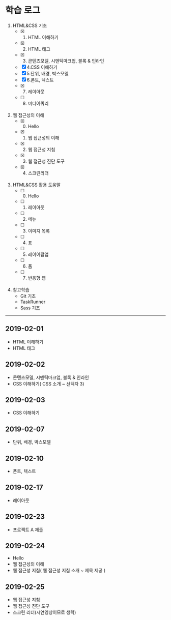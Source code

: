 # 학습 로그
1. HTML&CSS 기초
    - [x] 1. HTML 이해하기
    - [x] 2. HTML 태그
    - [x] 3. 콘텐츠모델, 시멘틱마크업, 블록 & 인라인
    - [x] 4.CSS 이해하기
    - [x] 5.단위, 배경, 박스모델
    - [x] 6.폰트, 텍스트
    - [x] 7. 레이아웃
    - [ ] 8. 미디어쿼리
<br><br>
2. 웹 접근성의 이해 
    - [x] 0. Hello
    - [x] 1. 웹 접근성의 이해
    - [x] 2. 웹 접근성 지침
    - [x] 3. 웹 접근성 진단 도구
    - [x] 4. 스크린리더
<br><br>
3. HTML&CSS 활용 도움말
    - [ ] 0. Hello
    - [ ] 1. 레이아웃
    - [ ] 2. 메뉴
    - [ ] 3. 이미지 목록
    - [ ] 4. 표
    - [ ] 5. 레이어팝업
    - [ ] 6. 폼
    - [ ] 7. 반응형 웹
<br><br>
4. 참고학습
    - Git 기초
    - TaskRunner
    - Sass 기초

---

## 2019-02-01
- HTML 이해하기
- HTML 태그

## 2019-02-02
- 콘텐츠모델, 시멘틱마크업, 블록 & 인라인 
- CSS 이해하기( CSS 소개 ~ 선택자 3)

## 2019-02-03
- CSS 이해하기 

## 2019-02-07
- 단위, 배경, 박스모델

## 2019-02-10
- 폰트, 텍스트

## 2019-02-17
- 레이아웃

## 2019-02-23
- 프로젝트 A 제출

## 2019-02-24
- Hello
- 웹 접근성의 이해
- 웹 접근성 지침( 웹 접근성 지침 소개 ~ 제목 제공 )

## 2019-02-25
- 웹 접근성 지침
- 웹 접근성 진단 도구
- 스크린 리더(시연영상이므로 생략)